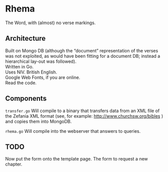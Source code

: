 Rhema
=====

The Word, with (almost) no verse markings.

Architecture
------------

Built on Mongo DB (although the “document” representation of the verses was not exploited, as would have been fitting for a document DB; instead a hierarchical lay-out was followed).  
Written in Go.  
Uses NIV. British English.  
Google Web Fonts, if you are online.  
Read the code.  

Components
----------
`transfer.go` Will compile to a binary that transfers data from an XML file of the Zefania XML format (see, for example: http://www.churchsw.org/bibles ) and copies them into MongoDB.

`rhema.go` Will compile into the webserver that answers to queries.


TODO
----

Now put the form onto the template page. The form to request a new chapter.

